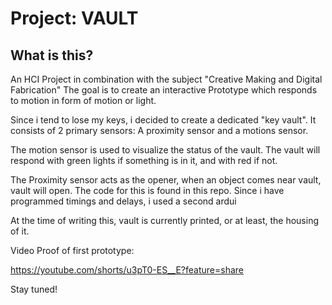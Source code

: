 
# Project: VAULT

## What is this? 

An HCI Project in combination with the subject "Creative Making and Digital Fabrication"
The goal is to create an interactive Prototype which responds to motion in form of motion or light.

Since i tend to lose my keys, i decided to create a dedicated "key vault".
It consists of 2 primary sensors: A proximity sensor and a motions sensor. 

The motion sensor is used to visualize the status of the vault. The vault will respond with 
green lights if something is in it, and with red if not. 

The Proximity sensor acts as the opener, when an object comes near vault, vault will open.
The code for this is found in this repo. Since i have programmed timings and delays, i used a second ardui

At the time of writing this, vault is currently printed, or at least, the housing of it. 

Video Proof of first prototype: 

https://youtube.com/shorts/u3pT0-ES__E?feature=share

Stay tuned!
